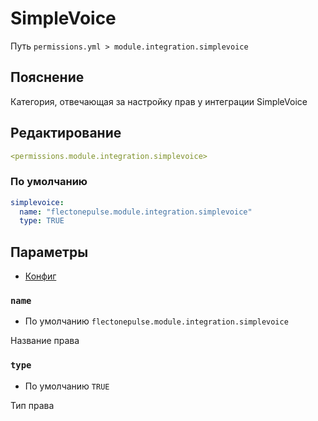 # SimpleVoice
Путь `permissions.yml > module.integration.simplevoice`

## Пояснение
Категория, отвечающая за настройку прав у интеграции SimpleVoice

## Редактирование
```yaml
<permissions.module.integration.simplevoice>
```

### По умолчанию
```yaml
simplevoice:
  name: "flectonepulse.module.integration.simplevoice"
  type: TRUE
```

## Параметры

- [Конфиг](/en/config/module/integration/simplevoice/)

### `name`
- По умолчанию `flectonepulse.module.integration.simplevoice`

Название права

### `type`
- По умолчанию `TRUE`

Тип права

<!--@include: @/en/parts/permission.md-->

